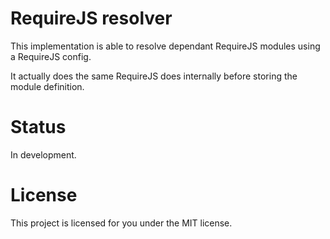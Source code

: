 
# RequireJS resolver

This implementation is able to resolve dependant RequireJS modules using a RequireJS config.

It actually does the same RequireJS does internally before storing the module definition.

# Status

In development.


# License

This project is licensed for you under the MIT license.
